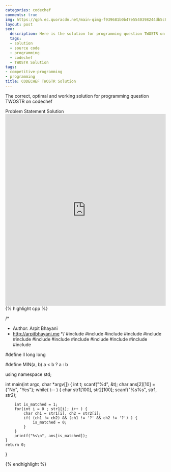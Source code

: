 ```yaml
---
categories: codechef
comments: true
img: https://qph.ec.quoracdn.net/main-qimg-f939681b0b47e5540398244db5c8966f?convert_to_webp=true
layout: post
seo:
  description: Here is the solution for programming question TWOSTR on codechef
  tags:
  - solution
  - source code
  - programming
  - codechef
  - TWOSTR Solution
tags:
- competitive-programming
- programming
title: CODECHEF TWOSTR Solution
---
```

The correct, optimal and working solution for programming question TWOSTR on codechef

<div class="ui secondary pointing large menu">
  <a class="grey item" data-tab="problem-statement">
    Problem Statement
  </a>
  <a class="active item grey" data-tab="solution">
    Solution
  </a>
</div>
<div class="ui bottom attached tab" data-tab="problem-statement">
    <iframe src="https://www.codechef.com/problems/TWOSTR" width="100%" height="600px" style="overflow: scroll; border: none;"></iframe>
</div>
<div class="ui bottom attached active tab" data-tab="solution">
{% highlight cpp %}

/*
 *  Author: Arpit Bhayani
 *  http://arpitbhayani.me
 */
#include <cmath>
#include <cstdio>
#include <cstdlib>
#include <climits>
#include <deque>
#include <iostream>
#include <list>
#include <limits>
#include <map>
#include <queue>
#include <set>
#include <stack>
#include <vector>

#define ll long long

#define MIN(a, b) a < b ? a : b

using namespace std;

int main(int argc, char *argv[]) {
    int t;
    scanf("%d", &t);
    char ans[2][10] = {"No", "Yes"};
    while( t-- ) {
        char str1[100], str2[100];
        scanf("%s%s", str1, str2);

        int is_matched = 1;
        for(int i = 0 ; str1[i]; i++ ) {
            char ch1 = str1[i], ch2 = str2[i];
            if( (ch1 != ch2) && (ch1 != '?' && ch2 != '?') ) {
                is_matched = 0;
            }
        }
        printf("%s\n", ans[is_matched]);
    }
    return 0;
}


{% endhighlight %}
</div>
